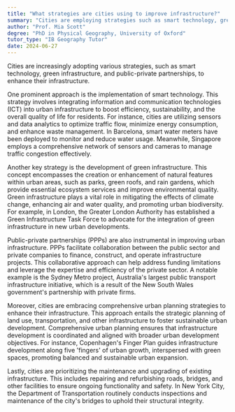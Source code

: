 ```yaml
---
title: "What strategies are cities using to improve infrastructure?"
summary: "Cities are employing strategies such as smart technology, green infrastructure, and public-private partnerships to improve infrastructure."
author: "Prof. Mia Scott"
degree: "PhD in Physical Geography, University of Oxford"
tutor_type: "IB Geography Tutor"
date: 2024-06-27
---
```


Cities are increasingly adopting various strategies, such as smart technology, green infrastructure, and public-private partnerships, to enhance their infrastructure.

One prominent approach is the implementation of smart technology. This strategy involves integrating information and communication technologies (ICT) into urban infrastructure to boost efficiency, sustainability, and the overall quality of life for residents. For instance, cities are utilizing sensors and data analytics to optimize traffic flow, minimize energy consumption, and enhance waste management. In Barcelona, smart water meters have been deployed to monitor and reduce water usage. Meanwhile, Singapore employs a comprehensive network of sensors and cameras to manage traffic congestion effectively.

Another key strategy is the development of green infrastructure. This concept encompasses the creation or enhancement of natural features within urban areas, such as parks, green roofs, and rain gardens, which provide essential ecosystem services and improve environmental quality. Green infrastructure plays a vital role in mitigating the effects of climate change, enhancing air and water quality, and promoting urban biodiversity. For example, in London, the Greater London Authority has established a Green Infrastructure Task Force to advocate for the integration of green infrastructure in new urban developments.

Public-private partnerships (PPPs) are also instrumental in improving urban infrastructure. PPPs facilitate collaboration between the public sector and private companies to finance, construct, and operate infrastructure projects. This collaborative approach can help address funding limitations and leverage the expertise and efficiency of the private sector. A notable example is the Sydney Metro project, Australia's largest public transport infrastructure initiative, which is a result of the New South Wales government's partnership with private firms.

Moreover, cities are embracing comprehensive urban planning strategies to enhance their infrastructure. This approach entails the strategic planning of land use, transportation, and other infrastructure to foster sustainable urban development. Comprehensive urban planning ensures that infrastructure development is coordinated and aligned with broader urban development objectives. For instance, Copenhagen's Finger Plan guides infrastructure development along five 'fingers' of urban growth, interspersed with green spaces, promoting balanced and sustainable urban expansion.

Lastly, cities are prioritizing the maintenance and upgrading of existing infrastructure. This includes repairing and refurbishing roads, bridges, and other facilities to ensure ongoing functionality and safety. In New York City, the Department of Transportation routinely conducts inspections and maintenance of the city's bridges to uphold their structural integrity.
    